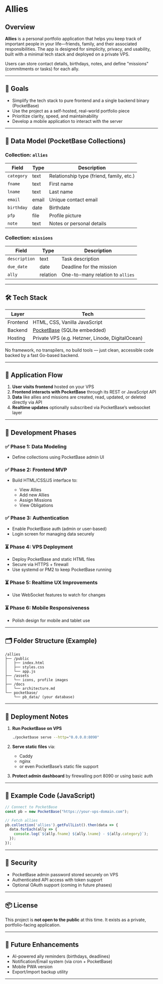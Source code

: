 # Allies

## Overview

**Allies** is a personal portfolio application that helps you keep track of important people in your life—friends, family, and their associated responsibilities. The app is designed for simplicity, privacy, and usability, built with a minimal tech stack and deployed on a private VPS.

Users can store contact details, birthdays, notes, and define "missions" (commitments or tasks) for each ally.

---

## 🎯 Goals

* Simplify the tech stack to pure frontend and a single backend binary (PocketBase)
* Use the project as a self-hosted, real-world portfolio piece
* Prioritize clarity, speed, and maintainability
* Develop a mobile application to interact with the server

---

## 🧱 Data Model (PocketBase Collections)

### Collection: `allies`

| Field      | Type  | Description                              |
| ---------- | ----- | ---------------------------------------- |
| `category` | text  | Relationship type (friend, family, etc.) |
| `fname`    | text  | First name                               |
| `lname`    | text  | Last name                                |
| `email`    | email | Unique contact email                     |
| `birthday` | date  | Birthdate                                |
| `pfp`      | file  | Profile picture                          |
| `note`     | text  | Notes or personal details                |

### Collection: `missions`

| Field         | Type     | Description                      |
| ------------- | -------- | -------------------------------- |
| `description` | text     | Task description                 |
| `due_date`    | date     | Deadline for the mission         |
| `ally`        | relation | One-to-many relation to `allies` |

---

## 🛠 Tech Stack

| Layer    | Tech                                                  |
| -------- | ----------------------------------------------------- |
| Frontend | HTML, CSS, Vanilla JavaScript                         |
| Backend  | [PocketBase](https://pocketbase.io) (SQLite embedded) |
| Hosting  | Private VPS (e.g. Hetzner, Linode, DigitalOcean)      |

No framework, no transpilers, no build tools — just clean, accessible code backed by a fast Go-based backend.

---

## 🔁 Application Flow

1. **User visits frontend** hosted on your VPS
2. **Frontend interacts with PocketBase** through its REST or JavaScript API
3. **Data** like allies and missions are created, read, updated, or deleted directly via API
4. **Realtime updates** optionally subscribed via PocketBase’s websocket layer

---

## 🔧 Development Phases

### ✅ Phase 1: Data Modeling

* Define collections using PocketBase admin UI

### ✅ Phase 2: Frontend MVP

* Build HTML/CSS/JS interface to:

  * View Allies
  * Add new Allies
  * Assign Missions
  * View Obligations

### ✅ Phase 3: Authentication

* Enable PocketBase auth (admin or user-based)
* Login screen for managing data securely

### ⏳ Phase 4: VPS Deployment

* Deploy PocketBase and static HTML files
* Secure via HTTPS + firewall
* Use systemd or PM2 to keep PocketBase running

### ⏳ Phase 5: Realtime UX Improvements

* Use WebSocket features to watch for changes

### ⏳ Phase 6: Mobile Responsiveness

* Polish design for mobile and tablet use

---

## 🗂 Folder Structure (Example)

```
/allies
├── /public
│   ├── index.html
│   ├── styles.css
│   └── app.js
├── /assets
│   └── icons, profile images
├── /docs
│   └── architecture.md
└── pocketbase/
    └── pb_data/ (your database)
```

---

## 🚀 Deployment Notes

1. **Run PocketBase on VPS**

   ```bash
   ./pocketbase serve --http="0.0.0.0:8090"
   ```

2. **Serve static files** via:

   * Caddy
   * nginx
   * or even PocketBase’s static file support

3. **Protect admin dashboard** by firewalling port 8090 or using basic auth

---

## 📌 Example Code (JavaScript)

```js
// Connect to PocketBase
const pb = new PocketBase("https://your-vps-domain.com");

// Fetch allies
pb.collection('allies').getFullList().then(data => {
  data.forEach(ally => {
    console.log(`${ally.fname} ${ally.lname} - ${ally.category}`);
  });
});
```

---

## 🔐 Security

* PocketBase admin password stored securely on VPS
* Authenticated API access with token support
* Optional OAuth support (coming in future phases)

---

## 📦 License

This project is **not open to the public** at this time. It exists as a private, portfolio-facing application.

---

## 🚀 Future Enhancements

* AI-powered ally reminders (birthdays, deadlines)
* Notification/Email system (via cron + PocketBase)
* Mobile PWA version
* Export/import backup utility
---